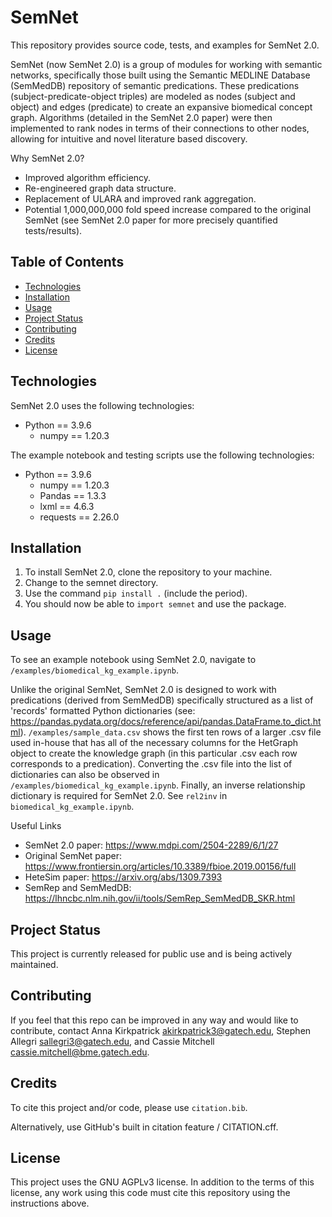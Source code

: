# SemNet

This repository provides source code, tests, and examples for SemNet 2.0. 

SemNet (now SemNet 2.0) is a group of modules for working with semantic networks, specifically those built using the Semantic MEDLINE Database (SemMedDB) repository of semantic predications. These predications (subject-predicate-object triples) are modeled as nodes (subject and object) and edges (predicate) to create an expansive biomedical concept graph. Algorithms (detailed in the SemNet 2.0 paper) were then implemented to rank nodes in terms of their connections to other nodes, allowing for intuitive and novel literature based discovery. 

Why SemNet 2.0?
* Improved algorithm efficiency.
* Re-engineered graph data structure.
* Replacement of ULARA and improved rank aggregation.
* Potential 1,000,000,000 fold speed increase compared to the original SemNet (see SemNet 2.0 paper for more precisely quantified tests/results).

## Table of Contents

* [Technologies](#technologies)
* [Installation](#installation)
* [Usage](#usage)
* [Project Status](#project-status)
* [Contributing](#contributing)
* [Credits](#credits)
* [License](#license)

## Technologies

SemNet 2.0 uses the following technologies:

* Python == 3.9.6
  * numpy == 1.20.3

The example notebook and testing scripts use the following technologies:

* Python == 3.9.6
  * numpy == 1.20.3
  * Pandas == 1.3.3
  * lxml == 4.6.3
  * requests == 2.26.0

## Installation

1. To install SemNet 2.0, clone the repository to your machine.
2. Change to the semnet directory.
3. Use the command `pip install .` (include the period).
4. You should now be able to `import semnet` and use the package.

## Usage

To see an example notebook using SemNet 2.0, navigate to `/examples/biomedical_kg_example.ipynb`.

Unlike the original SemNet, SemNet 2.0 is designed to work with predications (derived from SemMedDB) specifically structured as a list of 'records' formatted Python dictionaries (see: https://pandas.pydata.org/docs/reference/api/pandas.DataFrame.to_dict.html). `/examples/sample_data.csv` shows the first ten rows of a larger .csv file used in-house that has all of the necessary columns for the HetGraph object to create the knowledge graph (in this particular .csv each row corresponds to a predication). Converting the .csv file into the list of dictionaries can also be observed in `/examples/biomedical_kg_example.ipynb`. Finally, an inverse relationship dictionary is required for SemNet 2.0. See `rel2inv` in `biomedical_kg_example.ipynb`.

Useful Links
* SemNet 2.0 paper: https://www.mdpi.com/2504-2289/6/1/27
* Original SemNet paper: <https://www.frontiersin.org/articles/10.3389/fbioe.2019.00156/full>
* HeteSim paper: <https://arxiv.org/abs/1309.7393>
* SemRep and SemMedDB: <https://lhncbc.nlm.nih.gov/ii/tools/SemRep_SemMedDB_SKR.html>

## Project Status

This project is currently released for public use and is being actively maintained.

## Contributing

If you feel that this repo can be improved in any way and would like to contribute, contact Anna Kirkpatrick <akirkpatrick3@gatech.edu>, Stephen Allegri <sallegri3@gatech.edu>, and Cassie Mitchell <cassie.mitchell@bme.gatech.edu>.

## Credits

To cite this project and/or code, please use `citation.bib`. 

Alternatively, use GitHub's built in citation feature / CITATION.cff.

## License

This project uses the GNU AGPLv3 license. In addition to the terms of this license, any work using this code must cite this repository using the instructions above.
